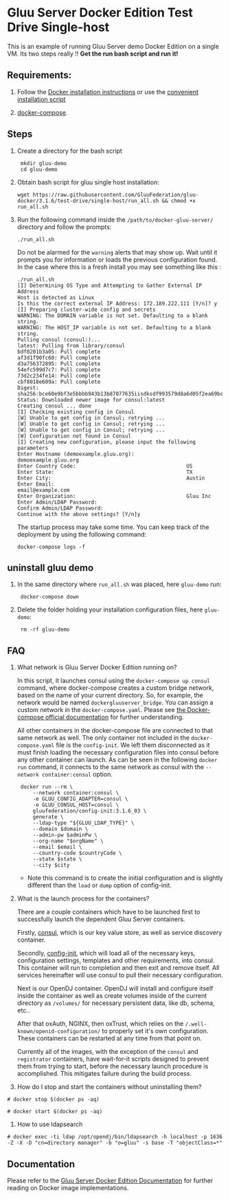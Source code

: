 # Gluu Server Docker Edition Test Drive Single-host

This is an example of running Gluu Server demo Docker Edition on a single VM. Its two steps really !!
**Get the run bash script and run it!**

## Requirements:

1)  Follow the [Docker installation instructions](https://docs.docker.com/install/linux/docker-ce/ubuntu/#install-using-the-repository) or use the [convenient installation script](https://docs.docker.com/install/linux/docker-ce/ubuntu/#install-using-the-convenience-script)

1)  [docker-compose](https://docs.docker.com/compose/install/#install-compose).

## Steps

1) Create a directory for the bash script

        mkdir gluu-demo
        cd gluu-demo

1)  Obtain bash script for gluu single host installation:

        wget https://raw.githubusercontent.com/GluuFederation/gluu-docker/3.1.6/test-drive/single-host/run_all.sh && chmod +x run_all.sh

1)  Run the following command inside the `/path/to/docker-gluu-server/` directory and follow the prompts:

        ./run_all.sh

    Do not be alarmed for the `warning` alerts that may show up. Wait until  it prompts you for information or loads the previous configuration found. In the case where this is a fresh install you may see something like this :

        ./run_all.sh
        [I] Determining OS Type and Attempting to Gather External IP Address
        Host is detected as Linux
        Is this the correct external IP Address: 172.189.222.111 [Y/n]? y
        [I] Preparing cluster-wide config and secrets
        WARNING: The DOMAIN variable is not set. Defaulting to a blank string.
        WARNING: The HOST_IP variable is not set. Defaulting to a blank string.
        Pulling consul (consul:)...
        latest: Pulling from library/consul
        bdf0201b3a05: Pull complete
        af3d1f90fc60: Pull complete
        d3a756372895: Pull complete
        54efc599d7c7: Pull complete
        73d2c234fe14: Pull complete
        cbf8018e609a: Pull complete
        Digest: sha256:bce60e9bf3e5bbbb943b13b87077635iisdksdf993579d8a6d05f2ea69bccd
        Status: Downloaded newer image for consul:latest
        Creating consul ... done
        [I] Checking existing config in Consul
        [W] Unable to get config in Consul; retrying ...
        [W] Unable to get config in Consul; retrying ...
        [W] Unable to get config in Consul; retrying ...
        [W] Configuration not found in Consul
        [I] Creating new configuration, please input the following parameters
        Enter Hostname (demoexample.gluu.org):                 demoexample.gluu.org
        Enter Country Code:                                    US
        Enter State:                                           TX
        Enter City:                                            Austin
        Enter Email:                                           email@example.com
        Enter Organization:                                    Gluu Inc
        Enter Admin/LDAP Password:
        Confirm Admin/LDAP Password:
        Continue with the above settings? [Y/n]y


    The startup process may take some time. You can keep track of the deployment by using the following command:

        docker-compose logs -f

## uninstall gluu demo

1) In the same directory where `run_all.sh` was placed, here `gluu-demo` run:

        docker-compose down

2) Delete the folder holding your installation configuration files, here `gluu-demo`:

        rm -rf gluu-demo

## FAQ

1) What network is Gluu Server Docker Edition running on?

    In this script, it launches consul using the `docker-compose up consul` command, where docker-compose creates a custom bridge network, based on the name of your current directory. So, for example, the network would be named `dockergluuserver_bridge`. You can assign a custom network in the `docker-compose.yaml`. Please see [the Docker-compose official documentation](https://docs.docker.com/compose/networking/#specify-custom-networks) for further understanding.

    All other containers in the docker-compose file are connected to that same network as well. The only container not included in the `docker-compose.yaml` file is the `config-init`. We left them disconnected as it must finish loading the necessary configuration files into consul before any other container can launch. As can be seen in the following `docker run` command, it connects to the same network as consul with the `--network container:consul` option.

        docker run --rm \
            --network container:consul \
            -e GLUU_CONFIG_ADAPTER=consul \
            -e GLUU_CONSUL_HOST=consul \
            gluufederation/config-init:3.1.6_03 \
            generate \
            --ldap-type "${GLUU_LDAP_TYPE}" \
            --domain $domain \
            --admin-pw $adminPw \
            --org-name "$orgName" \
            --email $email \
            --country-code $countryCode \
            --state $state \
            --city $city
    - Note this command is to create the initial configuration and is slightly different than the `load` or `dump` option of config-init.

1) What is the launch process for the containers?

    There are a couple containers which have to be launched first to successfully launch the dependent Gluu Server containers.

    Firstly, [consul](https://www.consul.io/), which is our key value store, as well as service discovery container.

    Secondly, [config-init](https://github.com/GluuFederation/docker-config-init/tree/3.1.6), which will load all of the necessary keys, configuration settings, templates and other requirements, into consul. This container will run to completion and then exit and remove itself. All services hereinafter will use consul to pull their necessary configuration.

    Next is our OpenDJ container. OpenDJ will install and configure itself inside the container as well as create volumes inside of the current directory as `/volumes/` for necessary persistent data, like db, schema, etc..

    After that oxAuth, NGINX, then oxTrust, which relies on the `/.well-known/openid-configuration/` to properly set it's own configuration. These containers can be restarted at any time from that point on.

    Currently all of the images, with the exception of the `consul` and `registrator` containers, have wait-for-it scripts designed to prevent them from trying to start, before the necessary launch procedure is accomplished. This mitigates failure during the build process.

1) How do I stop and start the containers without uninstalling them?

```
# docker stop $(docker ps -aq)

# docker start $(docker ps -aq)

```


1) How to use ldapsearch

```
# docker exec -ti ldap /opt/opendj/bin/ldapsearch -h localhost -p 1636 -Z -X -D "cn=directory manager" -b "o=gluu" -s base -T "objectClass=*"

```

## Documentation

Please refer to the [Gluu Server Docker Edition Documentation](https://gluu.org/docs/de/3.1.6) for further reading on Docker image implementations.
